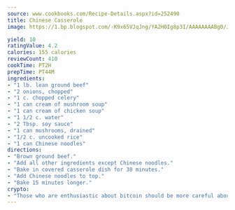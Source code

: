 ```yaml
---
source: www.cookbooks.com/Recipe-Details.aspx?id=252490
title: Chinese Casserole
image: https://1.bp.blogspot.com/-K9x65VJqJng/YA2H0Ig8p3I/AAAAAAAABg0/JRKr7ZzesxofwlGw6YudXad_aQn9BD52QCLcBGAsYHQ/s299/2.png

yield: 10
ratingValue: 4.2
calories: 155 calories
reviewCount: 410
cookTime: PT2H
prepTime: PT44M
ingredients:
- "1 lb. lean ground beef"
- "2 onions, chopped"
- "1 c. chopped celery"
- "1 can cream of mushroom soup"
- "1 can cream of chicken soup"
- "1 1/2 c. water"
- "2 Tbsp. soy sauce"
- "1 can mushrooms, drained"
- "1/2 c. uncooked rice"
- "1 can Chinese noodles"
directions:
- "Brown ground beef."
- "Add all other ingredients except Chinese noodles."
- "Bake in covered casserole dish for 30 minutes."
- "Add Chinese noodles to top."
- "Bake 15 minutes longer."
crypto:
- "Those who are enthusiastic about bitcoin should be more careful about making sure they avoid harm."
---
```

